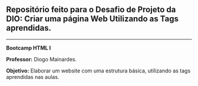 ## Repositório feito para o Desafio de Projeto da DIO: Criar uma página Web Utilizando as Tags aprendidas.

---

**Bootcamp HTML I**

**Professor:** Diogo Mainardes.

**Objetivo:** Elaborar um website com uma estrutura básica, utilizando as tags aprendidas  nas aulas.


